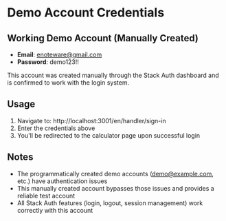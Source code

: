 # Demo Account Credentials

## Working Demo Account (Manually Created)
- **Email**: enoteware@gmail.com
- **Password**: demo123!!

This account was created manually through the Stack Auth dashboard and is confirmed to work with the login system.

## Usage
1. Navigate to: http://localhost:3001/en/handler/sign-in
2. Enter the credentials above
3. You'll be redirected to the calculator page upon successful login

## Notes
- The programmatically created demo accounts (demo@example.com, etc.) have authentication issues
- This manually created account bypasses those issues and provides a reliable test account
- All Stack Auth features (login, logout, session management) work correctly with this account